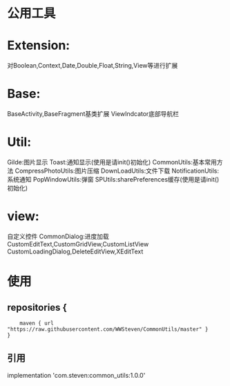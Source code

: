 # 公用工具
# Extension:
  对Boolean,Context,Date,Double,Float,String,View等进行扩展
# Base:
  BaseActivity,BaseFragment基类扩展
  ViewIndcator底部导航栏
# Util:
  Gilde:图片显示
  Toast:通知显示(使用是请init()初始化)
  CommonUtils:基本常用方法
  CompressPhotoUtils:图片压缩
  DownLoadUtils:文件下载
  NotificationUtils:系统通知
  PopWindowUtils:弹窗
  SPUtils:sharePreferences缓存(使用是请init()初始化)
# view:
  自定义控件
  CommonDialog:进度加载
  CustomEditText,CustomGridView,CustomListView
  CustomLoadingDialog,DeleteEditView,XEditText
  
# 使用 
##  repositories { 
        maven { url "https://raw.githubusercontent.com/WWSteven/CommonUtils/master" }
    }
## 引用
  implementation 'com.steven:common_utils:1.0.0'
 

